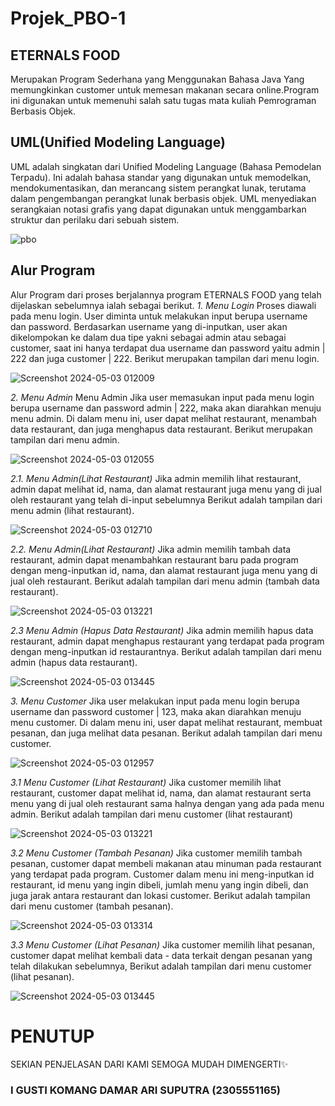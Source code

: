 # Projek_PBO-1
## ETERNALS FOOD
Merupakan Program Sederhana yang Menggunakan Bahasa Java Yang memungkinkan customer untuk memesan makanan secara online.Program ini digunakan untuk memenuhi salah satu tugas mata kuliah Pemrograman Berbasis Objek.

## UML(Unified Modeling Language)
UML adalah singkatan dari Unified Modeling Language (Bahasa Pemodelan Terpadu). Ini adalah bahasa standar yang digunakan untuk memodelkan, mendokumentasikan, dan merancang sistem perangkat lunak, terutama dalam pengembangan perangkat lunak berbasis objek. UML menyediakan serangkaian notasi grafis yang dapat digunakan untuk menggambarkan struktur dan perilaku dari sebuah sistem.

![pbo](https://github.com/Krisnaputra05/Project_PBO-1/assets/147183291/fbc6b1f8-f59e-4ee9-96e7-ed980abccb3a)

## Alur Program
Alur Program dari proses berjalannya program ETERNALS FOOD   yang telah dijelaskan sebelumnya ialah sebagai berikut.
*1. Menu Login* 
Proses diawali pada menu login. User diminta untuk melakukan input berupa username dan password. Berdasarkan username yang di-inputkan, user akan dikelompokan ke dalam dua tipe yakni sebagai admin atau sebagai customer, saat ini hanya terdapat dua username dan password yaitu admin | 222 dan juga customer | 222. 
Berikut merupakan tampilan dari menu login.

![Screenshot 2024-05-03 012009](https://github.com/Krisnaputra05/Project_PBO-1/assets/147183291/c3ba52a1-26bf-4bae-b470-15bc75369a62)

*2. Menu Admin* 
Menu Admin Jika user memasukan input pada menu login berupa username dan password admin | 222, maka akan diarahkan menuju menu admin. Di dalam menu ini, user dapat melihat restaurant, menambah data restaurant, dan juga menghapus data restaurant. Berikut merupakan tampilan dari menu admin.

![Screenshot 2024-05-03 012055](https://github.com/Krisnaputra05/Project_PBO-1/assets/147183291/6fab2ea8-15ef-461e-8ab8-57a34597bb9e)

*2.1. Menu Admin(*Lihat Restaurant)** 
Jika admin memilih lihat restaurant, admin dapat melihat id, nama, dan alamat restaurant juga menu yang di jual oleh restaurant yang telah di-input sebelumnya Berikut adalah tampilan dari menu admin (lihat restaurant).

![Screenshot 2024-05-03 012710](https://github.com/Krisnaputra05/Project_PBO-1/assets/147183291/83905c3e-6739-4073-b480-ecb81e01a20f)

*2.2. Menu Admin(*Lihat Restaurant)** 
Jika admin memilih tambah data restaurant, admin dapat menambahkan restaurant baru pada program dengan meng-inputkan id, nama, dan alamat restaurant juga menu yang di jual oleh restaurant. Berikut adalah tampilan dari menu admin (tambah data restaurant).

![Screenshot 2024-05-03 013221](https://github.com/Krisnaputra05/Project_PBO-1/assets/147183291/f25412d1-97b8-48b7-8cf3-f954413e07d0)

*2.3 Menu Admin (Hapus Data Restaurant)* 
Jika admin memilih hapus data restaurant, admin dapat menghapus restaurant yang terdapat pada program dengan meng-inputkan id restaurantnya. Berikut adalah tampilan dari menu admin (hapus data restaurant).

![Screenshot 2024-05-03 013445](https://github.com/Krisnaputra05/Project_PBO-1/assets/147183291/b6203955-1468-417b-8066-03c85805f322)

*3. Menu Customer*
Jika user melakukan input pada menu login berupa username dan password customer | 123, maka akan diarahkan menuju menu customer. Di dalam menu ini, user dapat melihat restaurant, membuat pesanan, dan juga melihat data pesanan. Berikut adalah tampilan dari menu customer.

![Screenshot 2024-05-03 012957](https://github.com/Krisnaputra05/Project_PBO-1/assets/147183291/ab9f3e63-fbed-4076-a36a-ad4d5f75234c)

*3.1 Menu Customer (Lihat Restaurant)*
Jika customer memilih lihat restaurant, customer dapat melihat id, nama, dan alamat restaurant serta menu yang di jual oleh restaurant sama halnya dengan yang ada pada menu admin. Berikut adalah tampilan dari menu customer (lihat restaurant)

![Screenshot 2024-05-03 013221](https://github.com/Krisnaputra05/Project_PBO-1/assets/147183291/171599a1-804a-43d4-adc7-53066cf15602)


*3.2 Menu Customer (Tambah Pesanan)*
Jika customer memilih tambah pesanan, customer dapat membeli makanan atau minuman pada restaurant yang terdapat pada program. Customer dalam menu ini meng-inputkan id restaurant, id menu yang ingin dibeli, jumlah menu yang ingin dibeli, dan juga jarak antara restaurant dan lokasi customer. Berikut adalah tampilan dari menu customer (tambah pesanan).

![Screenshot 2024-05-03 013314](https://github.com/Krisnaputra05/Project_PBO-1/assets/147183291/e99c2560-5e47-4e9b-8b4e-cce487fa6826)

*3.3 Menu Customer (Lihat Pesanan)* 
Jika customer memilih lihat pesanan, customer dapat melihat kembali data - data terkait dengan pesanan yang telah dilakukan sebelumnya, Berikut adalah tampilan dari menu customer (lihat pesanan).

![Screenshot 2024-05-03 013445](https://github.com/Krisnaputra05/Project_PBO-1/assets/147183291/0441c0ff-6dea-44bc-902b-d89a0547f281)


# PENUTUP
SEKIAN PENJELASAN DARI KAMI SEMOGA MUDAH DIMENGERTI✨

### I GUSTI KOMANG DAMAR ARI SUPUTRA (2305551165)
